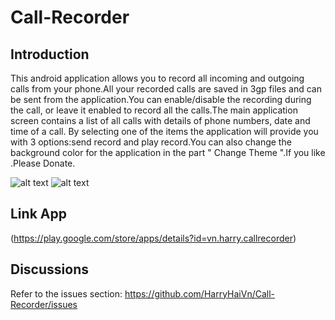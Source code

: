 Call-Recorder
=========================
Introduction
-----------------
This android application allows you to record all incoming and outgoing calls from your phone.All your recorded calls are saved in 3gp files and can be sent from the application.You can enable/disable the recording during the call, or leave it enabled to record all the calls.The main application screen contains a list of all calls with details of phone numbers, date and time of a call. By selecting one of the items the application will provide you with 3 options:send record and play record.You can also change the background color for the application in the part " Change Theme ".If you like .Please Donate.

![alt text](https://github.com/HarryHaiVn/Call-Recorder/blob/master/home.gif)
![alt text](https://github.com/HarryHaiVn/Call-Recorder/blob/master/menu.gif)

Link App
-----------------
(https://play.google.com/store/apps/details?id=vn.harry.callrecorder)

Discussions
-----------------
Refer to the issues section: https://github.com/HarryHaiVn/Call-Recorder/issues